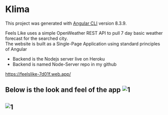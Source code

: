 # Klima

This project was generated with [Angular CLI](https://github.com/angular/angular-cli) version 8.3.9.

Feels Like uses a simple OpenWeather REST API to pull 7 day basic weather forecast for the searched city. </br>
The website is built as a Single-Page Application using standard principles of Angular
- Backend is the Nodejs server live on Heroku
- Backend is named Node-Server repo in my github

https://feelslike-7d01f.web.app/

Below is the look and feel of the app
![1](https://github.com/pandyama/Klima/blob/master/Capture.PNG)
---

![1](https://github.com/pandyama/Klima/blob/master/Capture1.PNG)
---

